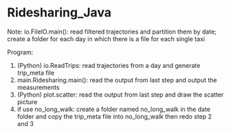 Ridesharing_Java
================
Note:
io.FileIO.main(): read filtered trajectories and partition them by date; create a folder for each day in which there is a file for each single taxi



Program:
1. (Python) io.ReadTrips: read trajectories from a day and generate trip_meta file
2. main.Ridesharing.main(): read the output from last step and output the measurements
3. (Python) plot.scatter: read the output from last step and draw the scatter picture
4. if use no_long_walk:  create a folder named no_long_walk in the date folder and copy the trip_meta file into no_long_walk then redo step 2 and 3  